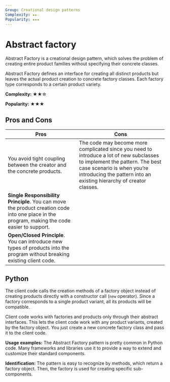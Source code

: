 ```yaml
---
Group: Creational design patterns
Complexity: ★★☆
Popularity: ★★★
---
```

# Abstract factory

Abstract Factory is a creational design pattern, which solves the problem of creating entire product families without specifying their concrete classes.

Abstract Factory defines an interface for creating all distinct products but leaves the actual product creation to concrete factory classes. Each factory type corresponds to a certain product variety.

**Complexity:** ★★☆

**Popularity:** ★★★

## Pros and Cons

| Pros                                                                                                                                          | Cons                                                                                                                                                                                                                            |
|-----------------------------------------------------------------------------------------------------------------------------------------------|---------------------------------------------------------------------------------------------------------------------------------------------------------------------------------------------------------------------------------|
| You avoid tight coupling between the creator and the concrete products.                                                                       | The code may become more complicated since you need to introduce a lot of new subclasses to implement the pattern. The best case scenario is when you’re introducing the pattern into an existing hierarchy of creator classes. |
| __Single Responsibility Principle__. You can move the product creation code into one place in the program, making the code easier to support. |                                                                                                                                                                                                                                 |
| __Open/Closed Principle__. You can introduce new types of products into the program without breaking existing client code.                    |                                                                                                                                                                                                                                 |

## Python

The client code calls the creation methods of a factory object instead of creating products directly with a constructor call (`new` operator). Since a factory corresponds to a single product variant, all its products will be compatible.

Client code works with factories and products only through their abstract interfaces. This lets the client code work with any product variants, created by the factory object. You just create a new concrete factory class and pass it to the client code.

**Usage examples:** The Abstract Factory pattern is pretty common in Python code. Many frameworks and libraries use it to provide a way to extend and customize their standard components.

**Identification:** The pattern is easy to recognize by methods, which return a factory object. Then, the factory is used for creating specific sub-components.